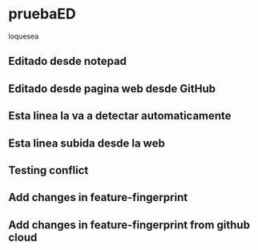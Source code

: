 # pruebaED

loquesea
## Editado desde notepad

## Editado desde pagina web desde GitHub

## Esta linea la va a detectar automaticamente

## Esta linea subida desde la web

## Testing conflict

## Add changes in feature-fingerprint

## Add changes in feature-fingerprint from github cloud
